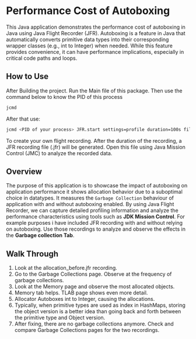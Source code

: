 
# Performance Cost of Autoboxing

This Java application demonstrates the performance cost of autoboxing in Java using Java Flight Recorder (JFR). Autoboxing is a feature in Java that automatically converts primitive data types into their corresponding wrapper classes (e.g., int to Integer) when needed. While this feature provides convenience, it can have performance implications, especially in critical code paths and loops.

## How to Use

After Building the project. Run the Main file of this package.
Then use the command below to know the PID of this process
```bash
jcmd
```
After that use:
```bash
jcmd <PID of your process> JFR.start settings=profile duration=100s filename=<PATH>
```
To create your own flight recording. After the duration of the recording, a JFR recording file (.jfr) will be generated. Open this file using Java Mission Control (JMC) to analyze the recorded data.

## Overview

The purpose of this application is to showcase the impact of autoboxing on application performance it shows allocation behavior due to a suboptimal choice in datatypes. It measures the ``Garbage Collection`` behaviour of application with and without autoboxing enabled. By using Java Flight Recorder, we can capture detailed profiling information and analyze the performance characteristics using tools such as **JDK Mission Control**.
For example purposes i have included JFR recording with and without relying on autoboxing. Use those recordings to analyze and observe the effects in the **Garbage collection Tab**.

## Walk Through

1. Look at the allocation_before.jfr recording.
2. Go to the Garbage Collections page. Observe at the frequency of garbage collections.
3. Look at the Memory page and observe the most allocated objects.
4. Memory tab helps. TLAB page shows even more detail.
5. Allocator Autoboxes int to Integer, causing the allocations.
5. Typically, when primitive types are used as index in HashMaps, storing the object version is a better idea than
   going back and forth between the primitive type and Object version.
6. After fixing, there are no garbage collections anymore. Check and compare Garbage Collections pages for the two recordings. 

